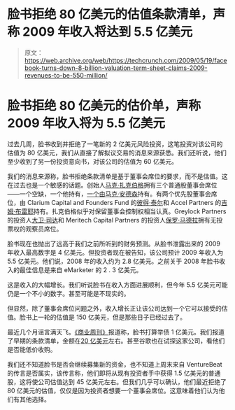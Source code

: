 # 脸书拒绝 80 亿美元的估值条款清单，声称 2009 年收入将达到 5.5 亿美元

> 原文：<https://web.archive.org/web/https://techcrunch.com/2009/05/19/facebook-turns-down-8-billion-valuation-term-sheet-claims-2009-revenues-to-be-550-million/>

# 脸书拒绝 80 亿美元的估价单，声称 2009 年收入将为 5.5 亿美元

过去几周，脸书收到并拒绝了一笔新的 2 亿美元风险投资，这笔投资对该公司的估值为 80 亿美元，我们从直接了解拟议交易的消息来源获悉。我们还听说，他们至少收到了另一份投资意向书，对该公司的估值为 60 亿美元。

我们的消息来源称，脸书拒绝条款清单是基于董事会席位的要求，而不是估值。这在过去也是一个敏感的话题。创始人[马克·扎克伯格](https://web.archive.org/web/20230302181342/http://www.crunchbase.com/person/mark-zuckerberg)拥有三个普通股董事会席位——一个空缺，一个他持有，[一个由](https://web.archive.org/web/20230302181342/https://techcrunch.com/2008/06/29/confirmed-marc-andreessen-joins-facebooks-board-of-directors/)[马克·安德森](https://web.archive.org/web/20230302181342/http://www.crunchbase.com/person/marc-andreessen)持有。有两个优先股董事会席位，由 Clarium Capital and Founders Fund 的[彼得·泰尔](https://web.archive.org/web/20230302181342/http://www.crunchbase.com/person/peter-thiel)和 Accel Partners 的[吉姆·布雷耶](https://web.archive.org/web/20230302181342/http://www.crunchbase.com/person/jim-breyer)持有。扎克伯格似乎对保留董事会控制权相当认真。Greylock Partners 的投资人[大卫·司达](https://web.archive.org/web/20230302181342/http://www.crunchbase.com/person/david-sze)和 Meritech Capital Partners 的投资人[保罗·马德拉](https://web.archive.org/web/20230302181342/http://www.crunchbase.com/person/paul-madera)拥有无投票权的观察员席位。

脸书现在也抛出了远高于我们之前所听到的财务预测。从脸书泄露出来的 2009 年收入最高数字是 4 亿美元。但投资者现在被告知，该公司预计 2009 年收入为 5.5 亿美元。他们说，2008 年的收入约为 2.8 亿美元。之前关于 2008 年脸书收入的最佳信息是来自 eMarketer 的 2 . 3 亿美元。

这是收入的大幅增长。我们听说脸书在收入方面进展顺利，但今年 5.5 亿美元可能仍是一个不小的数字。甚至可能是不现实的。

但显然，除了董事会席位问题之外，收入增长正让该公司达到一个它可以接受的估值。脸书上一轮的估值是 150 亿美元，但是那些日子已经过去了。

最近几个月谣言满天飞。[《商业周刊》](https://web.archive.org/web/20230302181342/http://www.businessweek.com/technology/content/mar2009/tc20090326_604141.htm?campaign_id=rss_daily)报道称，脸书打算举债 1 亿美元。我们报道了早期的条款清单，金额在[20 亿美元](https://web.archive.org/web/20230302181342/https://techcrunch.com/2009/04/15/decision-time-for-facebook-term-sheets-received-at-2-billion-valuation/)左右。甚至谷歌也在试探这家公司，看他们是否能低价收购。

我们还不知道脸书是否会继续募集新的资金，也不知道上周末来自 VentureBeat 的传言是否属实，该传言称，他们即将从现有投资者手中获得 1.5 亿美元的普通股，这将使公司估值达到 45 亿美元左右。但我们几乎可以确认，他们最近拒绝了 80 亿美元的估值，仅仅是因为投资者想要一个董事会席位。这意味着他们认为他们有其他选择。